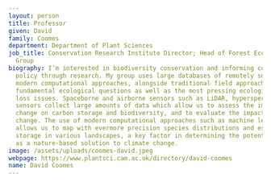 ```yaml
---
layout: person
title: Professor
given: David
family: Coomes
department: Department of Plant Sciences
job_title: Conservation Research Institute Director; Head of Forest Ecology and Conservation
  Group
biography: I’m interested in biodiversity conservation and informing conservation
  policy through research. My group uses large databases of remotely sensed data and
  modern computational approaches, alongside traditional field approaches to address
  fundamental ecological questions as well as the most pressing ecological and biodiversity
  loss issues. Spaceborne and airborne sensors such as LiDAR, hyperspectral and multispectral
  sensors collect large amounts of data which allow us to assess the impact of land-use
  change on carbon storage and biodiversity, and to evaluate the impact of climate
  change. The use of modern computational approaches such as machine learning algorithms
  allows us to map with evermore precision species distributions and estimate carbon
  storage in various landscapes, a key factor in determining the potential of forests
  as a nature-based solution to climate change.
image: /assets/uploads/coomes-david.jpeg
webpage: https://www.plantsci.cam.ac.uk/directory/david-coomes
name: David Coomes
---
```

